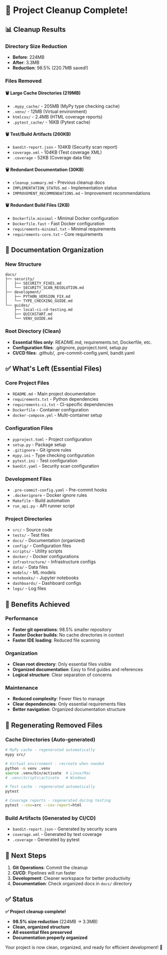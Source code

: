 # 🧹 Project Cleanup Complete!

## 📊 **Cleanup Results**

### **Directory Size Reduction**
- **Before**: 224MB
- **After**: 3.3MB  
- **Reduction**: 98.5% (220.7MB saved!)

### **Files Removed**

#### **🗑️ Large Cache Directories (219MB)**
- `.mypy_cache/` - 205MB (MyPy type checking cache)
- `.venv/` - 12MB (Virtual environment)
- `htmlcov/` - 2.4MB (HTML coverage reports)
- `.pytest_cache/` - 16KB (Pytest cache)

#### **🗑️ Test/Build Artifacts (260KB)**
- `bandit-report.json` - 104KB (Security scan report)
- `coverage.xml` - 104KB (Test coverage XML)
- `.coverage` - 52KB (Coverage data file)

#### **🗑️ Redundant Documentation (30KB)**
- `cleanup_summary.md` - Previous cleanup docs
- `IMPLEMENTATION_STATUS.md` - Implementation status
- `IMPROVEMENT_RECOMMENDATIONS.md` - Improvement recommendations

#### **🗑️ Redundant Build Files (2KB)**
- `Dockerfile.minimal` - Minimal Docker configuration
- `Dockerfile.fast` - Fast Docker configuration  
- `requirements-minimal.txt` - Minimal requirements
- `requirements-core.txt` - Core requirements

## 📁 **Documentation Organization**

### **New Structure**
```
docs/
├── security/
│   ├── SECURITY_FIXES.md
│   └── SECURITY_SCAN_RESOLUTION.md
├── development/
│   ├── PYTHON_VERSION_FIX.md
│   └── TYPE_CHECKING_GUIDE.md
└── guides/
    ├── local-ci-cd-testing.md
    ├── QUICKSTART.md
    └── VENV_GUIDE.md
```

### **Root Directory (Clean)**
- **Essential files only**: README.md, requirements.txt, Dockerfile, etc.
- **Configuration files**: .gitignore, pyproject.toml, setup.py
- **CI/CD files**: .github/, .pre-commit-config.yaml, bandit.yaml

## ✅ **What's Left (Essential Files)**

### **Core Project Files**
- `README.md` - Main project documentation
- `requirements.txt` - Python dependencies
- `requirements-ci.txt` - CI-specific dependencies
- `Dockerfile` - Container configuration
- `docker-compose.yml` - Multi-container setup

### **Configuration Files**
- `pyproject.toml` - Project configuration
- `setup.py` - Package setup
- `.gitignore` - Git ignore rules
- `mypy.ini` - Type checking configuration
- `pytest.ini` - Test configuration
- `bandit.yaml` - Security scan configuration

### **Development Files**
- `.pre-commit-config.yaml` - Pre-commit hooks
- `.dockerignore` - Docker ignore rules
- `Makefile` - Build automation
- `run_api.py` - API runner script

### **Project Directories**
- `src/` - Source code
- `tests/` - Test files
- `docs/` - Documentation (organized)
- `config/` - Configuration files
- `scripts/` - Utility scripts
- `docker/` - Docker configurations
- `infrastructure/` - Infrastructure configs
- `data/` - Data files
- `models/` - ML models
- `notebooks/` - Jupyter notebooks
- `dashboards/` - Dashboard configs
- `logs/` - Log files

## 🎯 **Benefits Achieved**

### **Performance**
- **Faster git operations**: 98.5% smaller repository
- **Faster Docker builds**: No cache directories in context
- **Faster IDE loading**: Reduced file scanning

### **Organization**
- **Clean root directory**: Only essential files visible
- **Organized documentation**: Easy to find guides and references
- **Logical structure**: Clear separation of concerns

### **Maintenance**
- **Reduced complexity**: Fewer files to manage
- **Clear dependencies**: Only essential requirements files
- **Better navigation**: Organized documentation structure

## 🔄 **Regenerating Removed Files**

### **Cache Directories (Auto-generated)**
```bash
# MyPy cache - regenerated automatically
mypy src/

# Virtual environment - recreate when needed
python -m venv .venv
source .venv/bin/activate  # Linux/Mac
# .venv\Scripts\activate   # Windows

# Test cache - regenerated automatically
pytest

# Coverage reports - regenerated during testing
pytest --cov=src --cov-report=html
```

### **Build Artifacts (Generated by CI/CD)**
- `bandit-report.json` - Generated by security scans
- `coverage.xml` - Generated by test coverage
- `.coverage` - Generated by pytest

## 🚀 **Next Steps**

1. **Git Operations**: Commit the cleanup
2. **CI/CD**: Pipelines will run faster
3. **Development**: Cleaner workspace for better productivity
4. **Documentation**: Check organized docs in `docs/` directory

## ✅ **Status**

**✅ Project cleanup complete!**
- **98.5% size reduction** (224MB → 3.3MB)
- **Clean, organized structure**
- **All essential files preserved**
- **Documentation properly organized**

Your project is now clean, organized, and ready for efficient development! 🎉 